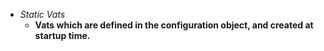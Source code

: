 - *Static Vats*
	- **Vats which are defined in the configuration object, and created at startup time.**